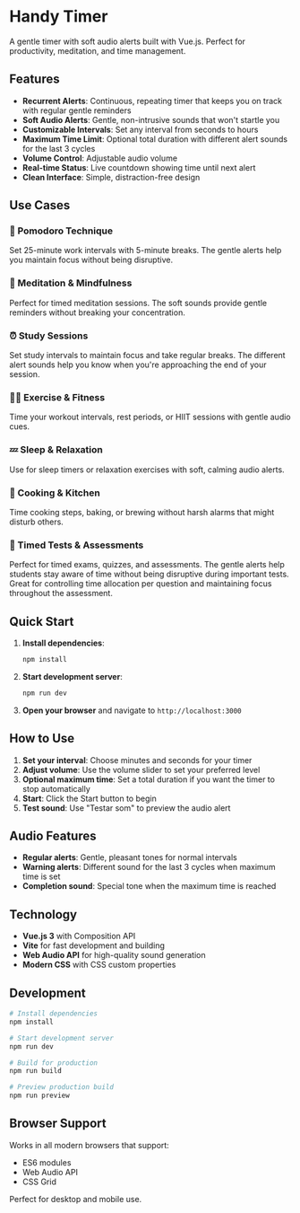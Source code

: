 # Handy Timer

A gentle timer with soft audio alerts built with Vue.js. Perfect for productivity, meditation, and time management.

## Features

- **Recurrent Alerts**: Continuous, repeating timer that keeps you on track with regular gentle reminders
- **Soft Audio Alerts**: Gentle, non-intrusive sounds that won't startle you
- **Customizable Intervals**: Set any interval from seconds to hours
- **Maximum Time Limit**: Optional total duration with different alert sounds for the last 3 cycles
- **Volume Control**: Adjustable audio volume
- **Real-time Status**: Live countdown showing time until next alert
- **Clean Interface**: Simple, distraction-free design

## Use Cases

### 🍅 Pomodoro Technique

Set 25-minute work intervals with 5-minute breaks. The gentle alerts help you maintain focus without being disruptive.

### 🧘 Meditation & Mindfulness

Perfect for timed meditation sessions. The soft sounds provide gentle reminders without breaking your concentration.

### ⏰ Study Sessions

Set study intervals to maintain focus and take regular breaks. The different alert sounds help you know when you're approaching the end of your session.

### 🏃‍♂️ Exercise & Fitness

Time your workout intervals, rest periods, or HIIT sessions with gentle audio cues.

### 💤 Sleep & Relaxation

Use for sleep timers or relaxation exercises with soft, calming audio alerts.

### 🍳 Cooking & Kitchen

Time cooking steps, baking, or brewing without harsh alarms that might disturb others.

### 📝 Timed Tests & Assessments

Perfect for timed exams, quizzes, and assessments. The gentle alerts help students stay aware of time without being disruptive during important tests. Great for controlling time allocation per question and maintaining focus throughout the assessment.

## Quick Start

1. **Install dependencies**:

   ```bash
   npm install
   ```

2. **Start development server**:

   ```bash
   npm run dev
   ```

3. **Open your browser** and navigate to `http://localhost:3000`

## How to Use

1. **Set your interval**: Choose minutes and seconds for your timer
2. **Adjust volume**: Use the volume slider to set your preferred level
3. **Optional maximum time**: Set a total duration if you want the timer to stop automatically
4. **Start**: Click the Start button to begin
5. **Test sound**: Use "Testar som" to preview the audio alert

## Audio Features

- **Regular alerts**: Gentle, pleasant tones for normal intervals
- **Warning alerts**: Different sound for the last 3 cycles when maximum time is set
- **Completion sound**: Special tone when the maximum time is reached

## Technology

- **Vue.js 3** with Composition API
- **Vite** for fast development and building
- **Web Audio API** for high-quality sound generation
- **Modern CSS** with CSS custom properties

## Development

```bash
# Install dependencies
npm install

# Start development server
npm run dev

# Build for production
npm run build

# Preview production build
npm run preview
```

## Browser Support

Works in all modern browsers that support:

- ES6 modules
- Web Audio API
- CSS Grid

Perfect for desktop and mobile use.
